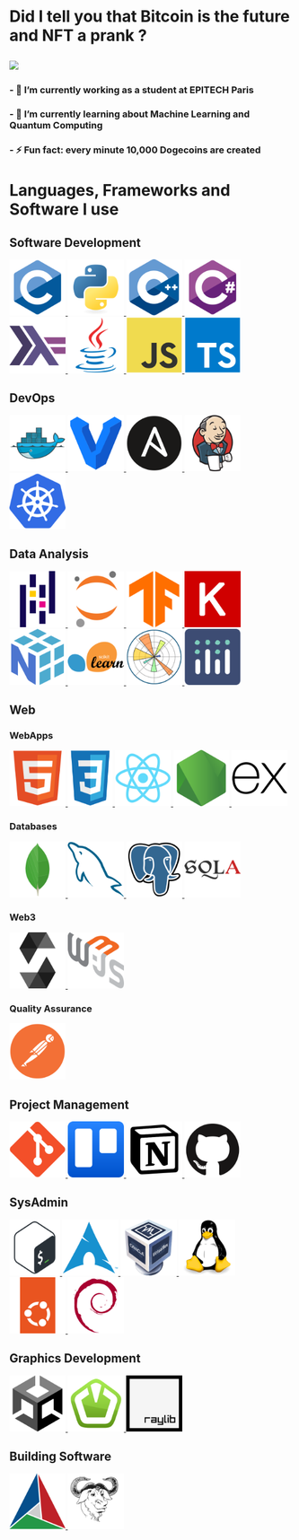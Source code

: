 # Did I tell you that Bitcoin is the future and NFT a prank ?<p align="center">
  <img src="https://github-readme-stats.vercel.app/api?username=Clement-Mikula&show_icons=true">
</p>

### - 🔭 I’m currently working as a student at EPITECH Paris
### - 🌱 I’m currently learning about Machine Learning and Quantum Computing
### - ⚡ Fun fact: every minute 10,000 Dogecoins are created



<h1 align="left">Languages, Frameworks and Software I use</h1>

<h2 align="left">Software Development</h2>

<p align="left">
  <a href="https://www.cprogramming.com/" target="_blank"> <img src="./icons/c.svg" alt="c" width="100" height="100"/> </a>
  <a href="https://www.python.org" target="_blank"> <img src="./icons/python.svg" alt="python" width="100" height="100"/> </a>
  <a href="https://en.wikipedia.org/wiki/C%2B%2B" target="_blank"> <img src="./icons/cplusplus.svg" alt="cplusplus" width="100" height="100"/> </a>
  <a href="https://learn.microsoft.com/en-us/dotnet/csharp/tour-of-csharp/overview" target="_blank"> <img src="./icons/csharp.svg" alt="csharp" width="100" height="100"/> </a>
  <a href="https://www.haskell.org/" target="_blank"> <img src="./icons/haskell.svg" alt="haskell" width="100" height="100"/> </a>
  <a href="https://www.java.com" target="_blank"> <img src="./icons/java.svg" alt="java" width="100" height="100"/> </a>
  <a href="https://developer.mozilla.org/fr/docs/Web/JavaScript" target="_blank"> <img src="./icons/javascript.svg" alt="javascript" width="100" height="100"/> </a>
  <a href="https://www.typescriptlang.org/" target="_blank"> <img src="./icons/typescript.svg" alt="typescript" width="100" height="100"/> </a>


<h2 align="left">DevOps</h2>

  <a href="https://www.docker.com/" target="_blank"> <img src="./icons/docker.svg" alt="docker" width="100" height="100"/>
  </a>
    <a href="https://www.vagrantup.com/" target="_blank"> <img src="./icons/vagrant.svg" alt="vagrant" width="100" height="100"/>
  </a>
  <a href="https://www.ansible.com/" target="_blank"> <img src="./icons/ansible.svg" alt="ansible" width="100" height="100"/>
  </a>
  <a href="https://www.jenkins.io/" target="_blank"> <img src="./icons/jenkins.svg" alt="jenkins" width="100" height="100"/>
  </a>
    <a href="https://www.kubernetes.io/" target="_blank"> <img src="./icons/kubernetes.svg" alt="kubernetes" width="100" height="100"/>
  </a>


<h2 align="left">Data Analysis</h2>

  <a href="https://pandas.pydata.org/" target="_blank"> <img src="./icons/pandas.svg" alt="pandas" width="100" height="100"/> </a>
  <a href="https://jupyter.org/" target="_blank"> <img src="./icons/jupyter.svg" alt="jupyter" width="100" height="100"/> </a>
  <a href="https://www.tensorflow.org/" target="_blank"> <img src="./icons/tensorflow.svg" alt="tensorflow" width="100" height="100"/> </a>
  <a href="https://keras.io/" target="_blank"> <img src="./icons/keras.svg" alt="keras" width="100" height="100"/> </a>
  <a href="https://numpy.org/" target="_blank"> <img src="./icons/numpy.svg" alt="numpy" width="100" height="100"/> </a>
  <a href="https://scikit-learn.org/" target="_blank"> <img src="./icons/scikitlearn.svg" alt="scikitlearn" width="100" height="100"/> </a>
  <a href="https://matplotlib.org/" target="_blank"> <img src="./icons/matplotlib.svg" alt="matplotlib" width="100" height="100"/> </a>
  <a href="https://plotly.com/" target="_blank"> <img src="./icons/plotly.svg" alt="plotly" width="100" height="100"/> </a>
  
<h2 align="left">Web</h2>
<h3 align="left">WebApps</h3>
  <a href="https://developer.mozilla.org/fr/docs/Web/HTML" target="_blank"> <img src="./icons/html5.svg" alt="HTML" width="100" height="100"/> </a>
  <a href="https://developer.mozilla.org/fr/docs/Web/CSS" target="_blank"> <img src="./icons/css3.svg" alt="CSS" width="80" height="100"/> </a>
  <a href="https://fr.reactjs.org/" target="_blank"> <img src="./icons/react.svg" alt="React" width="100" height="100"/> </a>
  <a href="https://nodejs.org/en/" target="_blank"> <img src="./icons/nodejs.svg" alt="Node" width="100" height="100"/> </a>
  <a href="http://expressjs.com" target="_blank"> <img src="./icons/express.svg" alt="expressjs" width="100" height="100"/> </a>

<h3 align="left"> Databases</h3>

  <a href="https://www.mongodb.com/" target="_blank"> <img src="./icons/mongodb.svg" alt="mongodb" width="100" height="100"/> </a>
  <a href="https://mysql.com" target="_blank"> <img src="./icons/mysql.svg" alt="mysql" width="100" height="100"/> </a>
  <a href="https://www.postgresql.org/" target="_blank"> <img src="./icons/postgresql.svg" alt="postgresql" width="100" height="100"/> </a>
  <a href="https://www.sqlalchemy.org/" target="_blank"> <img src="./icons/sqlalchemy.svg" alt="sqlalchemy" width="100" height="100"/> </a>
 

  <h3 align="left">Web3</h3>

  <a href="https://soliditylang.org/" target="_blank"> <img src="./icons/solidity.svg" alt="solidity" width="100" height="100"/> </a>
  <a href="https://web3js.readthedocs.io/en/v1.7.5/" target="_blank"> <img src="./icons/web3js.svg" alt="web3js" width="100" height="100"/> </a>

<h3 align="left">Quality Assurance</h3>
  <a href="https://www.postman.com" target="_blank"> <img src="./icons/postman.svg" alt="postman" width="100" height="100"/> </a>
  
<h2 align="left">Project Management</h2>
  <a href="https://git-scm.com/" target="_blank"> <img src="./icons/git.svg" alt="git" width="100" height="100"/> </a>
  <a href="https://trello.com" target="_blank"> <img src="./icons/trello.svg" alt="trello" width="100" height="100"/> </a>
  <a href="https://notion.so" target="_blank"> <img src="./icons/notion.svg" alt="notion" width="100" height="100"/> </a>
  <a href="https://github.com" target="_blank"> <img src="./icons/github.svg" alt="github" width="100" height="100"/> </a>

<h2 align="left">SysAdmin</h2>
  <a href="https://fr.wikipedia.org/wiki/Bourne-Again_shell" target="_blank"> <img src="./icons/bash.svg" alt="bash" width="90" height="100"/> </a>
  <a href="https://archlinux.org" target="_blank"> <img src="./icons/archlinux.svg" alt="archlinux" width="100" height="100"/> </a>
  <a href="https://www.virtualbox.org" target="_blank"> <img src="./icons/virtualbox.svg" alt="virtualbox" width="100" height="100"/> </a>
  <a href="https://www.linux.org/" target="_blank"> <img src="./icons/linux.svg" alt="linux" width="100" height="100"/> </a>
  <a href="https://ubuntu.com/server" target="_blank"> <img src="./icons/ubuntu.svg" alt="ubuntu" width="100" height="100"/> </a>
  <a href="https://debian.org" target="_blank"> <img src="./icons/debian.svg" alt="debian" width="100" height="100"/> </a>

<h2 align="left">Graphics Development</h2>
  <a href="https://unity.com/" target="_blank"> <img src="./icons/unity.svg" alt="unity" width="100" height="100"/> </a>
  <a href="https://www.sfml-dev.org" target="_blank"> <img src="./icons/sfml.svg" alt="sfml" width="100" height="100"/> </a>
  <a href="https://www.raylib.com/index.html" target="_blank"> <img src="./icons/raylib.svg" alt="raylib" width="100" height="100"/> </a>

<h2 align="left">Building Software</h2>
  <a href="https://cmake.org/" target="_blank"> <img src="./icons/cmake.svg" alt="cmake" width="100" height="100"/> </a>
  <a href="https://www.gnu.org/software/make/" target="_blank"> <img src="./icons/gnu.svg" alt="gnumake" width="100" height="100"/> </a>
</p>
